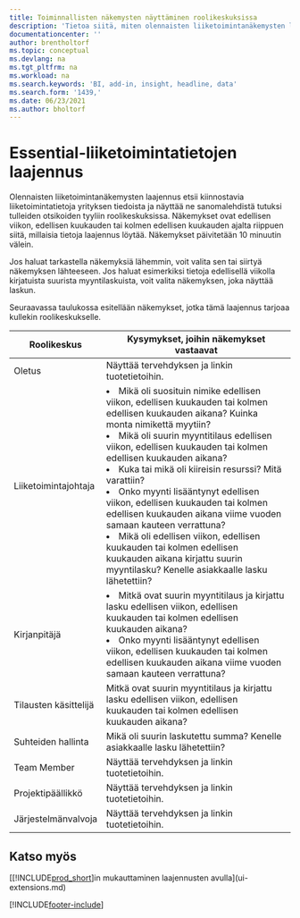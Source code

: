 ```yaml
---
title: Toiminnallisten näkemysten näyttäminen roolikeskuksissa
description: 'Tietoa siitä, miten olennaisten liiketoimintanäkemysten laajennus kierrättää liiketoiminnan näkemyksiä roolikeskuksissa.'
documentationcenter: ''
author: brentholtorf
ms.topic: conceptual
ms.devlang: na
ms.tgt_pltfrm: na
ms.workload: na
ms.search.keywords: 'BI, add-in, insight, headline, data'
ms.search.form: '1439,'
ms.date: 06/23/2021
ms.author: bholtorf
---
```


# <a name="the-essential-business-insights-extension"></a><a name="the-essential-business-insights-extension"></a><a name="the-essential-business-insights-extension"></a>Essential-liiketoimintatietojen laajennus

Olennaisten liiketoimintanäkemysten laajennus etsii kiinnostavia liiketoimintatietoja yrityksen tiedoista ja näyttää ne sanomalehdistä tutuksi tulleiden otsikoiden tyyliin roolikeskuksissa. Näkemykset ovat edellisen viikon, edellisen kuukauden tai kolmen edellisen kuukauden ajalta riippuen siitä, millaisia tietoja laajennus löytää. Näkemykset päivitetään 10 minuutin välein.  

Jos haluat tarkastella näkemyksiä lähemmin, voit valita sen tai siirtyä näkemyksen lähteeseen. Jos haluat esimerkiksi tietoja edellisellä viikolla kirjatuista suurista myyntilaskuista, voit valita näkemyksen, joka näyttää laskun.

Seuraavassa taulukossa esitellään näkemykset, jotka tämä laajennus tarjoaa kullekin roolikeskukselle.

|Roolikeskus|Kysymykset, joihin näkemykset vastaavat|
|----|-----|
|Oletus|Näyttää tervehdyksen ja linkin tuotetietoihin.|
|Liiketoimintajohtaja|<li> Mikä oli suosituin nimike edellisen viikon, edellisen kuukauden tai kolmen edellisen kuukauden aikana? Kuinka monta nimikettä myytiin?<br><li> Mikä oli suurin myyntitilaus edellisen viikon, edellisen kuukauden tai kolmen edellisen kuukauden aikana?<br><li> Kuka tai mikä oli kiireisin resurssi? Mitä varattiin?<br><li> Onko myynti lisääntynyt edellisen viikon, edellisen kuukauden tai kolmen edellisen kuukauden aikana viime vuoden samaan kauteen verrattuna?<br><li> Mikä oli edellisen viikon, edellisen kuukauden tai kolmen edellisen kuukauden aikana kirjattu suurin myyntilasku? Kenelle asiakkaalle lasku lähetettiin?</li> |
|Kirjanpitäjä|<li> Mitkä ovat suurin myyntitilaus ja kirjattu lasku edellisen viikon, edellisen kuukauden tai kolmen edellisen kuukauden aikana?<br><li> Onko myynti lisääntynyt edellisen viikon, edellisen kuukauden tai kolmen edellisen kuukauden aikana viime vuoden samaan kauteen verrattuna? |
|Tilausten käsittelijä| Mitkä ovat suurin myyntitilaus ja kirjattu lasku edellisen viikon, edellisen kuukauden tai kolmen edellisen kuukauden aikana?|
|Suhteiden hallinta| Mikä oli suurin laskutettu summa? Kenelle asiakkaalle lasku lähetettiin?|
|Team Member| Näyttää tervehdyksen ja linkin tuotetietoihin.|
|Projektipäällikkö| Näyttää tervehdyksen ja linkin tuotetietoihin.|
|Järjestelmänvalvoja| Näyttää tervehdyksen ja linkin tuotetietoihin.|

## <a name="see-also"></a><a name="see-also"></a><a name="see-also"></a>Katso myös

[[!INCLUDE[prod_short](includes/prod_short.md)]in mukauttaminen laajennusten avulla](ui-extensions.md)

[!INCLUDE[footer-include](includes/footer-banner.md)]
